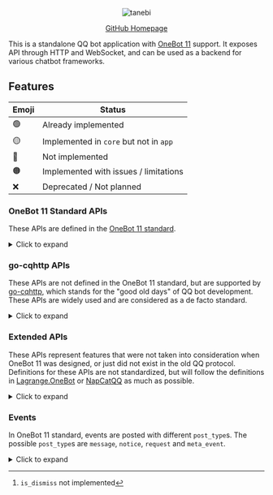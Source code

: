 <div align="center">

![tanebi](https://socialify.git.ci/tanebijs/tanebi/image?description=1&font=Bitter&forks=1&issues=1&language=1&name=1&owner=1&pulls=1&stargazers=1&theme=Light)

[GitHub Homepage](https://github.com/tanebijs/tanebi)

</div>

This is a standalone QQ bot application with [OneBot 11](https://github.com/botuniverse/onebot-11) support. It exposes API through HTTP and WebSocket, and can be used as a backend for various chatbot frameworks.

## Features

| Emoji | Status                                 |
| ----- | -------------------------------------- |
| 🟢    | Already implemented                    |
| 🟡    | Implemented in `core` but not in `app` |
| 🔴    | Not implemented                        |
| 🟠    | Implemented with issues / limitations  |
| ❌    | Deprecated / Not planned               |

### OneBot 11 Standard APIs

These APIs are defined in the [OneBot 11 standard](https://github.com/botuniverse/onebot-11/blob/master/api/public.md).

<details>
<summary> Click to expand </summary>

| API                       | Status |
| ------------------------- | ------ |
| `send_private_msg`        | 🟢     |
| `send_group_msg`          | 🟢     |
| `send_msg`                | 🟢     |
| `delete_msg`              | 🟢     |
| `get_msg`                 | 🟢     |
| `get_forward_msg`         | 🟢     |
| `send_like`               | 🟢     |
| `set_group_kick`          | 🟢     |
| `set_group_ban`           | 🟢     |
| `set_group_anonymous_ban` | ❌     |
| `set_group_whole_ban`     | 🟢     |
| `set_group_admin`         | 🟢     |
| `set_group_anonymous`     | ❌     |
| `set_group_card`          | 🟢     |
| `set_group_name`          | 🟢     |
| `set_group_leave`         | 🟠[^1] |
| `set_group_special_title` | 🟢     |
| `set_friend_add_request`  | 🟡     |
| `set_group_add_request`   | 🟡     |
| `get_login_info`          | 🟢     |
| `get_stranger_info`       | 🟢     |
| `get_friend_list`         | 🟢     |
| `get_group_info`          | 🟢     |
| `get_group_list`          | 🟢     |
| `get_group_member_info`   | 🟢     |
| `get_group_member_list`   | 🟢     |
| `get_group_honor_info`    | 🔴     |
| `get_cookies`             | 🔴     |
| `get_csrf_token`          | 🔴     |
| `get_credentials`         | 🔴     |
| `get_record`              | ❌     |
| `get_image`               | ❌     |
| `can_send_image`          | 🟢     |
| `can_send_record`         | 🟢     |
| `get_status`              | 🟢     |
| `get_version_info`        | 🔴     |
| `set_restart`             | ❌     |
| `clean_cache`             | 🔴     |
| `.handle_quick_operation` | 🟡     |

[^1]: `is_dismiss` not implemented

</details>

### go-cqhttp APIs

These APIs are not defined in the OneBot 11 standard, but are supported by [go-cqhttp](https://docs.go-cqhttp.org/), which stands for the "good old days" of QQ bot development. These APIs are widely used and are considered as a de facto standard.

<details>
<summary> Click to expand </summary>

| API                          | Status |
| ---------------------------- | ------ |
| `set_qq_profile`             | 🔴     |
| `get_online_clients`         | 🔴     |
| `delete_friend`              | 🔴     |
| `mark_msg_as_read`           | 🔴     |
| `send_group_forward_msg`     | 🟢     |
| `send_private_forward_msg`   | 🟢     |
| `get_group_msg_history`      | 🔴     |
| `ocr_image`                  | 🔴     |
| `get_group_system_msg`       | 🔴     |
| `get_essence_msg_list`       | 🔴     |
| `get_group_at_all_remain`    | 🔴     |
| `set_group_portrait`         | 🔴     |
| `set_essence_msg`            | 🔴     |
| `delete_essence_msg`         | 🔴     |
| `send_group_notice`          | 🔴     |
| `get_group_notice`           | 🔴     |
| `upload_group_file`          | 🔴     |
| `delete_group_file`          | 🔴     |
| `create_group_file_folder`   | 🔴     |
| `delete_group_folder`        | 🔴     |
| `get_group_file_system_info` | 🔴     |
| `get_group_root_files`       | 🔴     |
| `get_group_files_by_folder`  | 🔴     |
| `get_group_file_url`         | 🔴     |
| `upload_private_file`        | 🔴     |
| `download_file`              | 🔴     |
| `check_url_safely` [sic]     | 🔴     |

</details>

### Extended APIs

These APIs represent features that were not taken into consideration when OneBot 11 was designed, or just did not exist in the old QQ protocol. Definitions for these APIs are not standardized, but will follow the definitions in [Lagrange.OneBot](https://lagrange-onebot.apifox.cn/) or [NapCatQQ](https://napcat.apifox.cn/) as much as possible.

<details>
<summary> Click to expand </summary>

| API                        | Status |
| -------------------------- | ------ |
| `set_msg_emoji_like`       | 🟡     |
| `send_forward_msg`         | 🟢     |
| `mark_private_msg_as_read` | 🔴     |
| `mark_group_msg_as_read`   | 🔴     |
| `get_friend_msg_history`   | 🔴     |
| `send_poke`                | 🟢     |
| `friend_poke`              | 🟢     |
| `group_poke`               | 🟢     |
| `get_ai_record`            | 🔴     |
| `get_ai_characters`        | 🔴     |
| `send_group_ai_record`     | 🔴     |
| `get_clientkey`            | 🔴     |
| `translate_en2zh`          | 🔴     |

</details>

### Events

In OneBot 11 standard, events are posted with different `post_type`s. The possible `post_type`s are `message`, `notice`, `request` and `meta_event`.

<details>
<summary> Click to expand </summary>

| Message Type | Status |
| ------------ | ------ |
| `private`    | 🟢     |
| `group`      | 🟢     |

| Notice Type              | Status |
| ------------------------ | ------ |
| `group_upload`           | 🔴     |
| `group_admin`            | 🟡     |
| `group_decrease`         | 🟡     |
| `group_increase`         | 🟡     |
| `group_ban`              | 🟡     |
| `friend_add`             | 🔴     |
| `group_recall`           | 🟡     |
| `friend_recall`          | 🟡     |
| `notify` -> `poke`       | 🟡     |
| `notify` -> `lucky_king` | 🔴     |
| `notify` -> `honor`      | 🔴     |

| Request Type        | Status |
| ------------------- | ------ |
| `friend`            | 🟡     |
| `group` -> `add`    | 🟡     |
| `group` -> `invite` | 🟡     |

| Meta Event Type | Status |
| --------------- | ------ |
| `lifecycle`     | 🔴     |
| `heartbeat`     | 🔴     |

</details>
